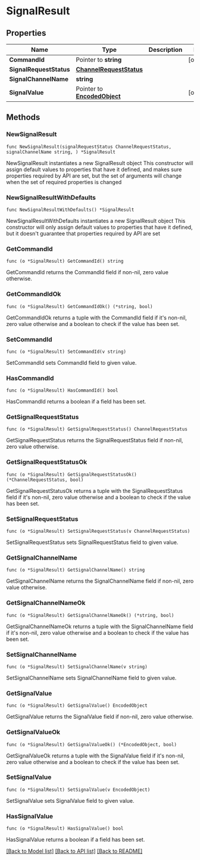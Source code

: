# SignalResult

## Properties

Name | Type | Description | Notes
------------ | ------------- | ------------- | -------------
**CommandId** | Pointer to **string** |  | [optional] 
**SignalRequestStatus** | [**ChannelRequestStatus**](ChannelRequestStatus.md) |  | 
**SignalChannelName** | **string** |  | 
**SignalValue** | Pointer to [**EncodedObject**](EncodedObject.md) |  | [optional] 

## Methods

### NewSignalResult

`func NewSignalResult(signalRequestStatus ChannelRequestStatus, signalChannelName string, ) *SignalResult`

NewSignalResult instantiates a new SignalResult object
This constructor will assign default values to properties that have it defined,
and makes sure properties required by API are set, but the set of arguments
will change when the set of required properties is changed

### NewSignalResultWithDefaults

`func NewSignalResultWithDefaults() *SignalResult`

NewSignalResultWithDefaults instantiates a new SignalResult object
This constructor will only assign default values to properties that have it defined,
but it doesn't guarantee that properties required by API are set

### GetCommandId

`func (o *SignalResult) GetCommandId() string`

GetCommandId returns the CommandId field if non-nil, zero value otherwise.

### GetCommandIdOk

`func (o *SignalResult) GetCommandIdOk() (*string, bool)`

GetCommandIdOk returns a tuple with the CommandId field if it's non-nil, zero value otherwise
and a boolean to check if the value has been set.

### SetCommandId

`func (o *SignalResult) SetCommandId(v string)`

SetCommandId sets CommandId field to given value.

### HasCommandId

`func (o *SignalResult) HasCommandId() bool`

HasCommandId returns a boolean if a field has been set.

### GetSignalRequestStatus

`func (o *SignalResult) GetSignalRequestStatus() ChannelRequestStatus`

GetSignalRequestStatus returns the SignalRequestStatus field if non-nil, zero value otherwise.

### GetSignalRequestStatusOk

`func (o *SignalResult) GetSignalRequestStatusOk() (*ChannelRequestStatus, bool)`

GetSignalRequestStatusOk returns a tuple with the SignalRequestStatus field if it's non-nil, zero value otherwise
and a boolean to check if the value has been set.

### SetSignalRequestStatus

`func (o *SignalResult) SetSignalRequestStatus(v ChannelRequestStatus)`

SetSignalRequestStatus sets SignalRequestStatus field to given value.


### GetSignalChannelName

`func (o *SignalResult) GetSignalChannelName() string`

GetSignalChannelName returns the SignalChannelName field if non-nil, zero value otherwise.

### GetSignalChannelNameOk

`func (o *SignalResult) GetSignalChannelNameOk() (*string, bool)`

GetSignalChannelNameOk returns a tuple with the SignalChannelName field if it's non-nil, zero value otherwise
and a boolean to check if the value has been set.

### SetSignalChannelName

`func (o *SignalResult) SetSignalChannelName(v string)`

SetSignalChannelName sets SignalChannelName field to given value.


### GetSignalValue

`func (o *SignalResult) GetSignalValue() EncodedObject`

GetSignalValue returns the SignalValue field if non-nil, zero value otherwise.

### GetSignalValueOk

`func (o *SignalResult) GetSignalValueOk() (*EncodedObject, bool)`

GetSignalValueOk returns a tuple with the SignalValue field if it's non-nil, zero value otherwise
and a boolean to check if the value has been set.

### SetSignalValue

`func (o *SignalResult) SetSignalValue(v EncodedObject)`

SetSignalValue sets SignalValue field to given value.

### HasSignalValue

`func (o *SignalResult) HasSignalValue() bool`

HasSignalValue returns a boolean if a field has been set.


[[Back to Model list]](../README.md#documentation-for-models) [[Back to API list]](../README.md#documentation-for-api-endpoints) [[Back to README]](../README.md)


